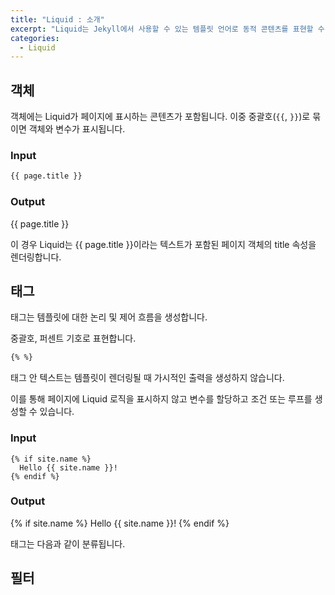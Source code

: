 ```yaml
---
title: "Liquid : 소개"
excerpt: "Liquid는 Jekyll에서 사용할 수 있는 템플릿 언어로 동적 콘텐츠를 표현할 수 있습니다"
categories:
  - Liquid
---
```


## 객체

객체에는 Liquid가 페이지에 표시하는 콘텐츠가 포함됩니다. 이중 중괄호(`{{`, `}}`)로 묶이면 객체와 변수가 표시됩니다.

### Input

```md
{{ page.title }}
```

### Output

{{ page.title }}

이 경우 Liquid는 {{ page.title }}이라는 텍스트가 포함된 페이지 객체의 title 속성을 렌더링합니다.

## 태그

태그는 템플릿에 대한 논리 및 제어 흐름을 생성합니다.

중괄호, 퍼센트 기호로 표현합니다.

```md
{% %}
```

태그 안 텍스트는 템플릿이 렌더링될 때 가시적인 출력을 생성하지 않습니다.

이를 통해 페이지에 Liquid 로직을 표시하지 않고 변수를 할당하고 조건 또는 루프를 생성할 수 있습니다.

### Input

```md:Input
{% if site.name %}
  Hello {{ site.name }}!
{% endif %}
```

### Output

{% if site.name %}
  Hello {{ site.name }}!
{% endif %}

태그는 다음과 같이 분류됩니다.

## 필터


